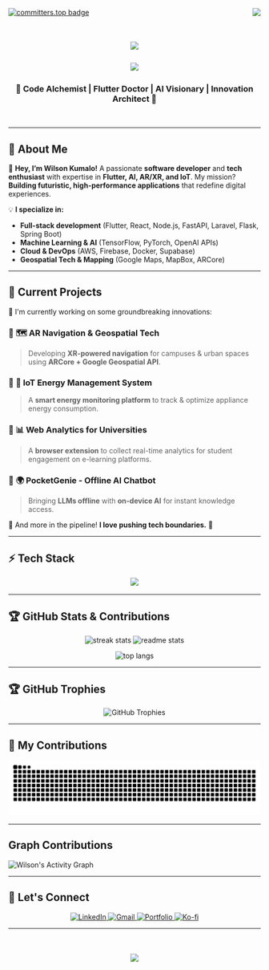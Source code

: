 [![committers.top badge](https://user-badge.committers.top/zimbabwe_private/KumaloWilson.svg)](https://user-badge.committers.top/zimbabwe_private/KumaloWilson)
<img align="right" src="https://visitor-badge.laobi.icu/badge?page_id=KumaloWilson.KumaloWilson" />

<h1 align="center">
    <img src="https://readme-typing-svg.herokuapp.com/?font=Righteous&size=35&center=true&vCenter=true&width=600&height=70&duration=8000&lines=Hello+There!+👋;+I'm+Wilson+Kumalo!;">
</h1>

<p align="center">
    <img src="https://media.giphy.com/media/RbDKaczqWovIugyJmW/giphy.gif" width="300px"/>
</p>

<h3 align="center">🚀 Code Alchemist | Flutter Doctor | AI Visionary | Innovation Architect 🚀</h3>
<br/>

---

## 🌟 **About Me**

👋 **Hey, I’m Wilson Kumalo!** A passionate **software developer** and **tech enthusiast** with expertise in **Flutter, AI, AR/XR, and IoT**. My mission? **Building futuristic, high-performance applications** that redefine digital experiences.  

💡 **I specialize in:**  
- **Full-stack development** (Flutter, React, Node.js, FastAPI, Laravel, Flask, Spring Boot)  
- **Machine Learning & AI** (TensorFlow, PyTorch, OpenAI APIs)  
- **Cloud & DevOps** (AWS, Firebase, Docker, Supabase)  
- **Geospatial Tech & Mapping** (Google Maps, MapBox, ARCore)  

---

## 🚀 **Current Projects**
🎯 I'm currently working on some groundbreaking innovations:

### 🔹 **🗺️ AR Navigation & Geospatial Tech**  
> Developing **XR-powered navigation** for campuses & urban spaces using **ARCore + Google Geospatial API**.

### 🔹 **🔋 IoT Energy Management System**  
> A **smart energy monitoring platform** to track & optimize appliance energy consumption.

### 🔹 **📊 Web Analytics for Universities**  
> A **browser extension** to collect real-time analytics for student engagement on e-learning platforms.

### 🔹 **🌍 PocketGenie - Offline AI Chatbot**  
> Bringing **LLMs offline** with **on-device AI** for instant knowledge access.

🌟 And more in the pipeline! **I love pushing tech boundaries.** 🚀

---

## ⚡ **Tech Stack**
<p align="center">
  <img src="https://skillicons.dev/icons?i=flutter,dart,react,js,ts,nodejs,laravel,php,python,java,html,css,tailwind,express,mongodb,mysql,postgres,firebase,supabase,docker,aws,azure,linux,bash" />
</p>

---

## 🏆 **GitHub Stats & Contributions**
<p align="center">
  <img width=390 src="https://github-readme-streak-stats-salesp07.vercel.app/?user=KumaloWilson&count_private=true&theme=react&border_radius=10" alt="streak stats"/>
  <img width=390 src="https://github-readme-stats-salesp07.vercel.app/api?username=KumaloWilson&count_private=true&show_icons=true&theme=react&border_radius=10" alt="readme stats" />
</p>
<p align="center">
  <img width=325 src="https://github-readme-stats-salesp07.vercel.app/api/top-langs/?username=KumaloWilson&hide=HTML&langs_count=8&layout=compact&theme=react&border_radius=10" alt="top langs" />
</p>

---

## 🏆 **GitHub Trophies**
<p align="center">
  <img alt="GitHub Trophies" src="https://github-profile-trophy.vercel.app/?username=KumaloWilson&theme=radical&no-frame=false&no-bg=true&margin-w=4" />
</p>

---

## 🐍 **My Contributions**
<p align="center">
  <img alt="Snake animation" src="https://raw.githubusercontent.com/KumaloWilson/KumaloWilson/output/github-contribution-grid-snake.svg" />
</p>

---

## **Graph Contributions**
![Wilson's Activity Graph](https://github-readme-activity-graph.vercel.app/graph?username=KumaloWilson&bg_color=0d1117&color=38bdf8&line=2563eb&point=60a5fa&area=true&hide_border=true)

---

## 🤝 **Let's Connect**
<p align="center">
  <a href="https://www.linkedin.com/in/wilson-kumalo-733550243/" target="_blank">
    <img src="https://img.shields.io/badge/LinkedIn-0077B5?style=for-the-badge&logo=linkedin&logoColor=white" alt="LinkedIn" />
  </a>

  <a href="mailto:kumalowilson900@gmail.com">
    <img src="https://img.shields.io/badge/Gmail-333333?style=for-the-badge&logo=gmail&logoColor=red" alt="Gmail" />
  </a>

  <a href="https://wilson-portfolio-kjts.onrender.com/" target="_blank">
    <img src="https://img.shields.io/badge/Portfolio-FF5722?style=for-the-badge&logo=vercel&logoColor=white" alt="Portfolio" />
  </a>

  <a href="https://ko-fi.com/X8X01AFOO8" target="_blank">
    <img src="https://img.shields.io/badge/Support%20me%20on%20Ko--fi-ff5f5f?style=for-the-badge&logo=kofi&logoColor=white" alt="Ko-fi" />
  </a>
</p>

---

<h1 align="center">
    <img src="https://readme-typing-svg.herokuapp.com/?font=Righteous&size=35&center=true&vCenter=true&width=600&height=70&duration=8000&lines=✨+Thank+You+for+Stopping+By!+✨;🙌+I+appreciate+you+visiting+my+profile!;🚀+Let's+build+something+amazing+together!;">
</h1>

